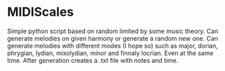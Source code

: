 # MIDIScales
Simple python script based on random limited by some music theory. Can generate melodies on given harmony or generate a random new one. Can generate melodies with different modes (I hope so) such as major, dorian, phrygian, lydian, mixolydian, minor and finnaly locrian. Even at the same time. After generation creates a .txt file with notes and time. 
